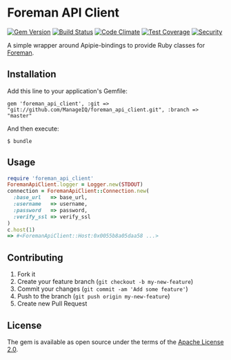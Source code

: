 # Foreman API Client

[![Gem Version](https://badge.fury.io/rb/foreman_api_client.svg)](http://badge.fury.io/rb/foreman_api_client)
[![Build Status](https://travis-ci.org/ManageIQ/foreman_api_client.svg)](https://travis-ci.org/ManageIQ/foreman_api_client)
[![Code Climate](https://codeclimate.com/github/ManageIQ/foreman_api_client/badges/gpa.svg)](https://codeclimate.com/github/ManageIQ/foreman_api_client)
[![Test Coverage](https://codeclimate.com/github/ManageIQ/foreman_api_client/badges/coverage.svg)](https://codeclimate.com/github/ManageIQ/foreman_api_client/coverage)
[![Security](https://hakiri.io/github/ManageIQ/foreman_api_client/master.svg)](https://hakiri.io/github/ManageIQ/foreman_api_client/master)

A simple wrapper around Apipie-bindings to provide Ruby classes for [Foreman](https://theforeman.org/).

## Installation

Add this line to your application's Gemfile:

    gem 'foreman_api_client', :git => "git://github.com/ManageIQ/foreman_api_client.git", :branch => "master"

And then execute:

    $ bundle

## Usage

```ruby
require 'foreman_api_client'
ForemanApiClient.logger = Logger.new(STDOUT)
connection = ForemanApiClient::Connection.new(
  :base_url   => base_url,
  :username   => username,
  :password   => password,
  :verify_ssl => verify_ssl
)
c.host(1)
=> #<ForemanApiClient::Host:0x0055b8a05daa58 ...>
```

## Contributing

1. Fork it
2. Create your feature branch (`git checkout -b my-new-feature`)
3. Commit your changes (`git commit -am 'Add some feature'`)
4. Push to the branch (`git push origin my-new-feature`)
5. Create new Pull Request

## License

The gem is available as open source under the terms of the [Apache License 2.0](https://opensource.org/licenses/Apache-2.0).
